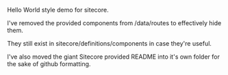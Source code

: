 Hello World style demo for sitecore. 

I've removed the provided components from /data/routes to effectively hide them.

They still exist in sitecore/definitions/components in case they're useful.

I've also moved the giant Sitecore provided README into it's own folder for the sake of github formatting.
